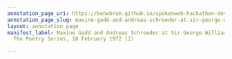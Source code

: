 ```yaml
---
annotation_page_uri: https://benwbrum.github.io/spokenweb-hackathon-development/annotations/maxine-gadd-and-andreas-schroeder-at-sir-george-williams-university-the-poetry-series-18-february-1972-2--canvas-1-unknown.json
annotation_page_slug: maxine-gadd-and-andreas-schroeder-at-sir-george-williams-university-the-poetry-series-18-february-1972-2--canvas-1-unknown
layout: annotation_page
manifest_label: Maxine Gadd and Andreas Schroeder at Sir George Williams University,
  The Poetry Series, 18 February 1972 (2)

---
```

